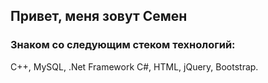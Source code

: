 ## Привет, меня зовут Семен


### Знаком со следующим стеком технологий:

C++, MySQL, .Net Framework C#, HTML, jQuery, Bootstrap.

<!--
Буду рад оказать посильную помощь в полезном OpenSource проекте.

### Контакты для связи:
is-info64@ya.ru

**semion64/semion64** is a ✨ _special_ ✨ repository because its `README.md` (this file) appears on your GitHub profile.

Here are some ideas to get you started:

- 🔭 I’m currently working on ...
- 🌱 I’m currently learning ...
- 👯 I’m looking to collaborate on ...
- 🤔 I’m looking for help with ...
- 💬 Ask me about ...
- 📫 How to reach me: ...
- 😄 Pronouns: ...
- ⚡ Fun fact: ...
-->
